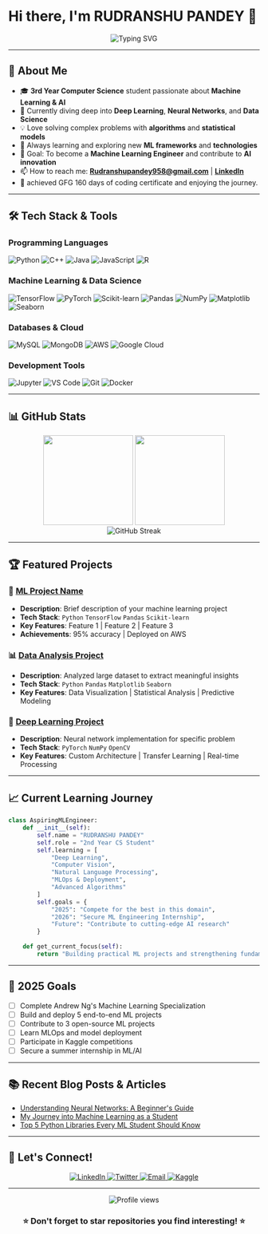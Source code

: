 # Hi there, I'm RUDRANSHU PANDEY 👋

<div align="center">
  <img src="https://readme-typing-svg.herokuapp.com?font=Fira+Code&pause=1000&color=2196F3&center=true&vCenter=true&width=435&lines=3rd+Year+CS+Student;Aspiring+ML+Engineer;Python+%7C+Data+Science+Enthusiast;Keen to learn new tech everyday" alt="Typing SVG" />
</div>

---

## 🚀 About Me

- 🎓 **3rd Year Computer Science** student passionate about **Machine Learning & AI**
- 🤖 Currently diving deep into **Deep Learning**, **Neural Networks**, and **Data Science**
- 💡 Love solving complex problems with **algorithms** and **statistical models**
- 🌱 Always learning and exploring new **ML frameworks** and **technologies**
- 🎯 Goal: To become a **Machine Learning Engineer** and contribute to **AI innovation**
- 📫 How to reach me: **Rudranshupandey958@gmail.com** | **[LinkedIn](https://www.linkedin.com/in/rudranshu89)**
- 💭 achieved GFG 160 days of coding certificate and enjoying the journey.

---

## 🛠️ Tech Stack & Tools

### Programming Languages
<p align="left">
  <img src="https://img.shields.io/badge/Python-3776AB?style=for-the-badge&logo=python&logoColor=white" alt="Python" />
  <img src="https://img.shields.io/badge/C++-00599C?style=for-the-badge&logo=c%2B%2B&logoColor=white" alt="C++" />
  <img src="https://img.shields.io/badge/Java-ED8B00?style=for-the-badge&logo=java&logoColor=white" alt="Java" />
  <img src="https://img.shields.io/badge/JavaScript-F7DF1E?style=for-the-badge&logo=javascript&logoColor=black" alt="JavaScript" />
  <img src="https://img.shields.io/badge/R-276DC3?style=for-the-badge&logo=r&logoColor=white" alt="R" />
</p>

### Machine Learning & Data Science
<p align="left">
  <img src="https://img.shields.io/badge/TensorFlow-FF6F00?style=for-the-badge&logo=tensorflow&logoColor=white" alt="TensorFlow" />
  <img src="https://img.shields.io/badge/PyTorch-EE4C2C?style=for-the-badge&logo=pytorch&logoColor=white" alt="PyTorch" />
  <img src="https://img.shields.io/badge/scikit--learn-F7931E?style=for-the-badge&logo=scikit-learn&logoColor=white" alt="Scikit-learn" />
  <img src="https://img.shields.io/badge/Pandas-150458?style=for-the-badge&logo=pandas&logoColor=white" alt="Pandas" />
  <img src="https://img.shields.io/badge/NumPy-013243?style=for-the-badge&logo=numpy&logoColor=white" alt="NumPy" />
  <img src="https://img.shields.io/badge/Matplotlib-11557c?style=for-the-badge" alt="Matplotlib" />
  <img src="https://img.shields.io/badge/Seaborn-3776AB?style=for-the-badge" alt="Seaborn" />
</p>

### Databases & Cloud
<p align="left">
  <img src="https://img.shields.io/badge/MySQL-4479A1?style=for-the-badge&logo=mysql&logoColor=white" alt="MySQL" />
  <img src="https://img.shields.io/badge/MongoDB-47A248?style=for-the-badge&logo=mongodb&logoColor=white" alt="MongoDB" />
  <img src="https://img.shields.io/badge/AWS-232F3E?style=for-the-badge&logo=amazon-aws&logoColor=white" alt="AWS" />
  <img src="https://img.shields.io/badge/Google_Cloud-4285F4?style=for-the-badge&logo=google-cloud&logoColor=white" alt="Google Cloud" />
</p>

### Development Tools
<p align="left">
  <img src="https://img.shields.io/badge/Jupyter-F37626?style=for-the-badge&logo=jupyter&logoColor=white" alt="Jupyter" />
  <img src="https://img.shields.io/badge/VS_Code-007ACC?style=for-the-badge&logo=visual-studio-code&logoColor=white" alt="VS Code" />
  <img src="https://img.shields.io/badge/Git-F05032?style=for-the-badge&logo=git&logoColor=white" alt="Git" />
  <img src="https://img.shields.io/badge/Docker-2496ED?style=for-the-badge&logo=docker&logoColor=white" alt="Docker" />
</p>

---

## 📊 GitHub Stats

<div align="center">
  <img height="180em" src="https://github-readme-stats.vercel.app/api?username=BYTEBENDER-ML&show_icons=true&theme=tokyonight&include_all_commits=true&count_private=true"/>
  <img height="180em" src="https://github-readme-stats.vercel.app/api/top-langs/?username=BYTEBENDER-ML&layout=compact&langs_count=8&theme=tokyonight"/>
</div>

<div align="center">
  <img src="https://github-readme-streak-stats.herokuapp.com/?user=BYTEBENDER-ML&theme=tokyonight" alt="GitHub Streak" />
</div>

---

## 🏆 Featured Projects

### 🤖 [ML Project Name](https://github.com/BYTEBENDER-ML/project1)
- **Description**: Brief description of your machine learning project
- **Tech Stack**: `Python` `TensorFlow` `Pandas` `Scikit-learn`
- **Key Features**: Feature 1 | Feature 2 | Feature 3
- **Achievements**: 95% accuracy | Deployed on AWS

### 📊 [Data Analysis Project](https://github.com/BYTEBENDER-ML/project2)
- **Description**: Analyzed large dataset to extract meaningful insights
- **Tech Stack**: `Python` `Pandas` `Matplotlib` `Seaborn`
- **Key Features**: Data Visualization | Statistical Analysis | Predictive Modeling

### 🧠 [Deep Learning Project](https://github.com/BYTEBENDER-ML/project3)
- **Description**: Neural network implementation for specific problem
- **Tech Stack**: `PyTorch` `NumPy` `OpenCV`
- **Key Features**: Custom Architecture | Transfer Learning | Real-time Processing

---

## 📈 Current Learning Journey

```python
class AspiringMLEngineer:
    def __init__(self):
        self.name = "RUDRANSHU PANDEY"
        self.role = "2nd Year CS Student"
        self.learning = [
            "Deep Learning",
            "Computer Vision", 
            "Natural Language Processing",
            "MLOps & Deployment",
            "Advanced Algorithms"
        ]
        self.goals = {
            "2025": "Compete for the best in this domain",
            "2026": "Secure ML Engineering Internship",
            "Future": "Contribute to cutting-edge AI research"
        }
    
    def get_current_focus(self):
        return "Building practical ML projects and strengthening fundamentals"
```

---

## 🎯 2025 Goals

- [ ] Complete Andrew Ng's Machine Learning Specialization
- [ ] Build and deploy 5 end-to-end ML projects
- [ ] Contribute to 3 open-source ML projects
- [ ] Learn MLOps and model deployment
- [ ] Participate in Kaggle competitions
- [ ] Secure a summer internship in ML/AI

---

## 📚 Recent Blog Posts & Articles

<!-- BLOG-POST-LIST:START -->
- [Understanding Neural Networks: A Beginner's Guide](https://yourblog.com/neural-networks-guide)
- [My Journey into Machine Learning as a Student](https://yourblog.com/ml-journey)
- [Top 5 Python Libraries Every ML Student Should Know](https://yourblog.com/python-ml-libraries)
<!-- BLOG-POST-LIST:END -->

---

## 🤝 Let's Connect!

<p align="center">
  <a href="https://www.linkedin.com/in/rudranshu89">
    <img src="https://img.shields.io/badge/LinkedIn-0077B5?style=for-the-badge&logo=linkedin&logoColor=white" alt="LinkedIn" />
  </a>
  <a href="https://twitter.com/RudranshuPandey">
    <img src="https://img.shields.io/badge/Twitter-1DA1F2?style=for-the-badge&logo=twitter&logoColor=white" alt="Twitter" />
  </a>
  <a href="mailto:Rudranshupandey958@gmail.com">
    <img src="https://img.shields.io/badge/Email-D14836?style=for-the-badge&logo=gmail&logoColor=white" alt="Email" />
  </a>
  <a href="https://www.kaggle.com/beastboy958">
    <img src="https://img.shields.io/badge/Kaggle-20BEFF?style=for-the-badge&logo=kaggle&logoColor=white" alt="Kaggle" />
  </a>
</p>

---

<div align="center">
  <img src="https://komarev.com/ghpvc/?username=BYTEBENDER-ML&color=blueviolet&style=flat-square&label=Profile+Views" alt="Profile views" />
</div>

<div align="center">
  <h3>⭐ Don't forget to star repositories you find interesting! ⭐</h3>
</div>

